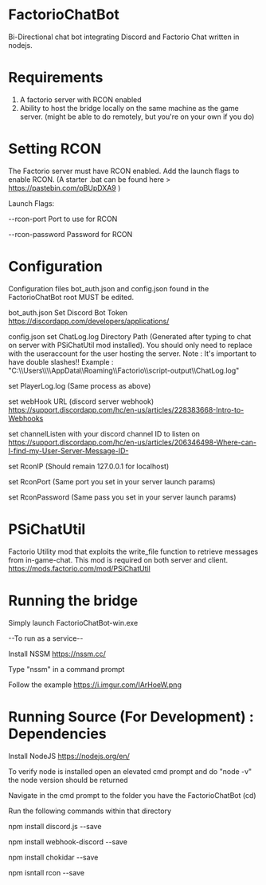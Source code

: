 # FactorioChatBot
Bi-Directional chat bot integrating Discord and Factorio Chat written in nodejs.

# Requirements
  1. A factorio server with RCON enabled
  2. Ability to host the bridge locally on the same machine as the game server. (might be able to do remotely, but you're on your own if you do)

# Setting RCON
The Factorio server must have RCON enabled. Add the launch flags to enable RCON.
(A starter .bat can be found here > https://pastebin.com/pBUpDXA9 )

Launch Flags:

--rcon-port <port>	Port to use for RCON
  
--rcon-password <pass>	Password for RCON

# Configuration
Configuration files bot_auth.json and config.json found in the FactorioChatBot root MUST be edited.

bot_auth.json
  Set Discord Bot Token
  https://discordapp.com/developers/applications/

config.json
  set ChatLog.log Directory Path (Generated after typing to chat on server with PSiChatUtil mod installed).
    You should only need to replace <USERPROFILE> with the useraccount for the user hosting the server.
    Note : It's important to have double slashes!!
    Example : "C:\\\\Users\\\\<USERPROFILE>\\\\AppData\\\\Roaming\\\\Factorio\\\\script-output\\\\ChatLog.log"

  set PlayerLog.log (Same process as above)

  set webHook URL (discord server webhook)
    https://support.discordapp.com/hc/en-us/articles/228383668-Intro-to-Webhooks

  set channelListen with your discord channel ID to listen on
    https://support.discordapp.com/hc/en-us/articles/206346498-Where-can-I-find-my-User-Server-Message-ID-

  set RconIP (Should remain 127.0.0.1 for localhost)

  set RconPort (Same port you set in your server launch params)

  set RconPassword (Same pass you set in your server launch params)

# PSiChatUtil
Factorio Utility mod that exploits the write_file function to retrieve messages from in-game-chat.
This mod is required on both server and client.
https://mods.factorio.com/mod/PSiChatUtil

# Running the bridge

Simply launch FactorioChatBot-win.exe

--To run as a service--

Install NSSM https://nssm.cc/

Type "nssm" in a command prompt

Follow the example https://i.imgur.com/IArHoeW.png


# Running Source (For Development) : Dependencies
Install NodeJS https://nodejs.org/en/

To verify node is installed open an elevated cmd prompt and do "node -v" 
the node version should be returned

Navigate in the cmd prompt to the folder you have the FactorioChatBot (cd)

  Run the following commands within that directory

npm install discord.js --save

npm install webhook-discord --save

npm install chokidar --save

npm isntall rcon --save
